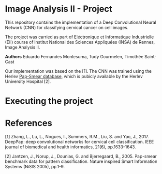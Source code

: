 # Image Analysis II - Project

This repository contains the implementation of a Deep Convolutional Neural Network (CNN) for classifying cervical cancer on cell images.

The project was carried as part of Eléctronique et Informatique Industrielle (EII) course of Institut National des Sciences Appliquées (INSA) de Rennes, Image Analysis II.

__Authors__ Eduardo Fernandes Montesuma, Tudy Gourmelen, Timothée Saint-Cast

Our implementation was based on the [1]. The CNN was trained using the Herlev [Pap-Smear database](http://mde-lab.aegean.gr/index.php/downloads), which is pubicly available by the Herlev University Hospital [2].

# Executing the project


# References

[1] Zhang, L., Lu, L., Nogues, I., Summers, R.M., Liu, S. and Yao, J., 2017. DeepPap: deep convolutional networks for cervical cell classification. IEEE journal of biomedical and health informatics, 21(6), pp.1633-1643.

[2] Jantzen, J., Norup, J., Dounias, G. and Bjerregaard, B., 2005. Pap-smear benchmark data for pattern classification. Nature inspired Smart Information Systems (NiSIS 2005), pp.1-9.



